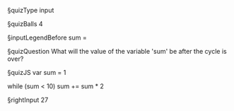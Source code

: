 §quizType
input

§quizBalls
4

§inputLegendBefore
sum =

§quizQuestion
What will the value of the variable 'sum' be after the cycle is over?



§quizJS
var sum = 1

while (sum < 10) sum += sum * 2



§rightInput
27

